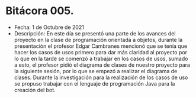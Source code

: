 # Bitácora 005.
- Fecha: 1 de Octubre de 2021
- Descripción: En este día se presentó una parte de los avances del proyecto en la clase de programación orientada a objetos, durante la presentación el profesor Edgar Cambranes mencionó que se tenía que hacer los casos de usos primero para dar más claridad al proyecto por lo que en la tarde se comenzó a trabajar en los casos de usos, sumado a esto, el profesor pidió el diagrama de clases de nuestro proyecto para la siguiente sesión, por lo que se empezó a realizar el diagrama de clases. Durante la investigación para la realización de los casos de uso se propuso trabajar con el lenguaje de programación Java para la creación del bot. 

